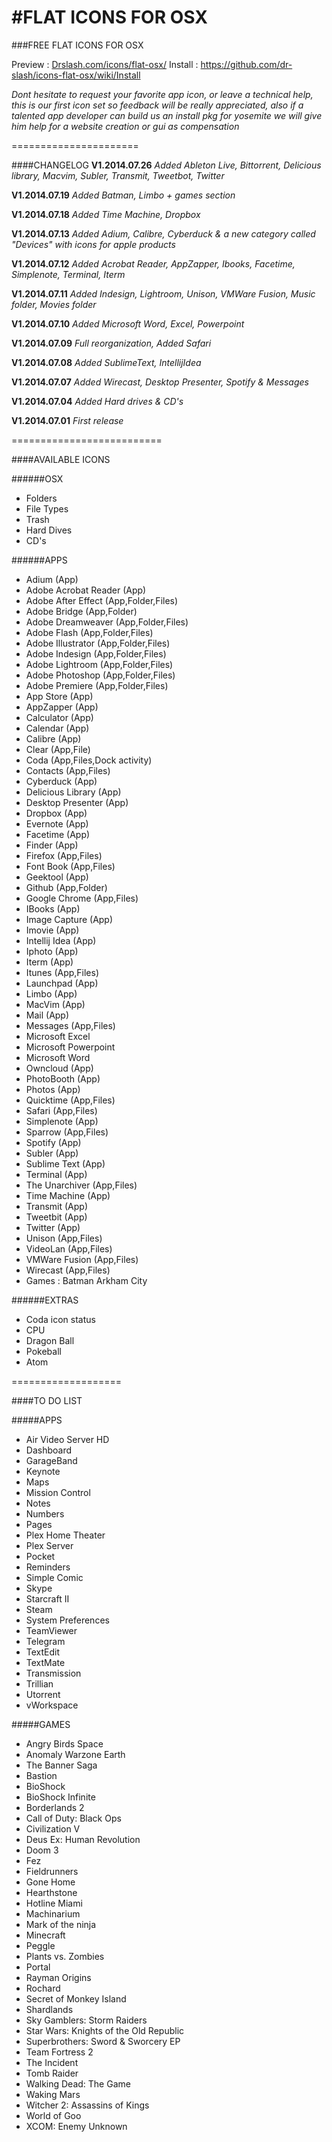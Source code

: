 #FLAT ICONS FOR OSX
======================
###FREE FLAT ICONS FOR OSX

Preview : [Drslash.com/icons/flat-osx/](http://drslash.com/icons/flat-osx/)
Install : https://github.com/dr-slash/icons-flat-osx/wiki/Install

*Dont hesitate to request your favorite app icon, or leave a technical help, this is our first icon set so feedback will be really appreciated, also if a talented app developer can build us an install pkg for yosemite we will give him help for a website creation or gui as compensation*

======================

####CHANGELOG
**V1.2014.07.26**
*Added Ableton Live, Bittorrent, Delicious library, Macvim, Subler, Transmit, Tweetbot, Twitter*

**V1.2014.07.19**
*Added Batman, Limbo + games section*

**V1.2014.07.18**
*Added Time Machine, Dropbox*

**V1.2014.07.13**
*Added Adium, Calibre, Cyberduck & a new category called "Devices" with icons for apple products*

**V1.2014.07.12**
*Added Acrobat Reader, AppZapper, Ibooks, Facetime, Simplenote, Terminal, Iterm*

**V1.2014.07.11**
*Added Indesign, Lightroom, Unison, VMWare Fusion, Music folder, Movies folder*

**V1.2014.07.10**
*Added Microsoft Word, Excel, Powerpoint*

**V1.2014.07.09**
*Full reorganization, Added Safari*

**V1.2014.07.08**
*Added SublimeText, IntellijIdea*

**V1.2014.07.07**
*Added Wirecast, Desktop Presenter, Spotify & Messages*

**V1.2014.07.04**
*Added Hard drives & CD's*

**V1.2014.07.01**
*First release*

==========================

####AVAILABLE ICONS

######OSX
* Folders
* File Types
* Trash
* Hard Dives
* CD's

######APPS
* Adium (App)
* Adobe Acrobat Reader (App)
* Adobe After Effect (App,Folder,Files)
* Adobe Bridge (App,Folder)
* Adobe Dreamweaver (App,Folder,Files)
* Adobe Flash (App,Folder,Files)
* Adobe Illustrator (App,Folder,Files)
* Adobe Indesign (App,Folder,Files)
* Adobe Lightroom (App,Folder,Files)
* Adobe Photoshop (App,Folder,Files)
* Adobe Premiere (App,Folder,Files)
* App Store (App)
* AppZapper (App)
* Calculator (App)
* Calendar (App)
* Calibre (App)
* Clear (App,File)
* Coda (App,Files,Dock activity)
* Contacts (App,Files)
* Cyberduck (App)
* Delicious Library (App)
* Desktop Presenter (App)
* Dropbox (App)
* Evernote (App)
* Facetime (App)
* Finder (App)
* Firefox (App,Files)
* Font Book (App,Files)
* Geektool (App)
* Github (App,Folder)
* Google Chrome (App,Files)
* IBooks (App)
* Image Capture (App)
* Imovie (App)
* Intellij Idea (App)
* Iphoto (App)
* Iterm (App)
* Itunes (App,Files)
* Launchpad (App)
* Limbo (App)
* MacVim (App)
* Mail (App)
* Messages (App,Files)
* Microsoft Excel
* Microsoft Powerpoint
* Microsoft Word
* Owncloud (App)
* PhotoBooth (App)
* Photos (App)
* Quicktime (App,Files)
* Safari (App,Files)
* Simplenote (App)
* Sparrow (App,Files)
* Spotify (App)
* Subler (App)
* Sublime Text (App)
* Terminal (App)
* The Unarchiver (App,Files)
* Time Machine (App)
* Transmit (App)
* Tweetbit (App)
* Twitter (App)
* Unison (App,Files)
* VideoLan (App,Files)
* VMWare Fusion (App,Files)
* Wirecast (App,Files)
* Games : Batman Arkham City

######EXTRAS
* Coda icon status
* CPU
* Dragon Ball
* Pokeball
* Atom

===================

####TO DO LIST

#####APPS

* Air Video Server HD
* Dashboard
* GarageBand
* Keynote
* Maps
* Mission Control
* Notes
* Numbers
* Pages
* Plex Home Theater
* Plex Server
* Pocket
* Reminders
* Simple Comic
* Skype
* Starcraft II
* Steam
* System Preferences
* TeamViewer
* Telegram
* TextEdit
* TextMate
* Transmission
* Trillian
* Utorrent
* vWorkspace

#####GAMES

* Angry Birds Space
* Anomaly Warzone Earth
* The Banner Saga
* Bastion
* BioShock
* BioShock Infinite
* Borderlands 2
* Call of Duty: Black Ops
* Civilization V
* Deus Ex: Human Revolution
* Doom 3
* Fez
* Fieldrunners
* Gone Home
* Hearthstone
* Hotline Miami
* Machinarium
* Mark of the ninja
* Minecraft
* Peggle
* Plants vs. Zombies
* Portal
* Rayman Origins
* Rochard
* Secret of Monkey Island
* Shardlands
* Sky Gamblers: Storm Raiders
* Star Wars: Knights of the Old Republic
* Superbrothers: Sword & Sworcery EP 
* Team Fortress 2
* The Incident
* Tomb Raider
* Walking Dead: The Game
* Waking Mars
* Witcher 2: Assassins of Kings
* World of Goo
* XCOM: Enemy Unknown
